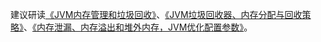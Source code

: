 建议研读[《JVM内存管理和垃圾回收》](https://mp.weixin.qq.com/s?__biz=MzI0Mjc0MDU2NQ==&mid=2247484038&idx=1&sn=bbb34a500613ae1416c0828a8ac799fd&chksm=e976febcde0177aa9cf4723306de80a49166e262c4e6cc806ccd6f5384d58c0a7dde2b77185b&scene=21#wechat_redirect)、[《JVM垃圾回收器、内存分配与回收策略》](https://mp.weixin.qq.com/s?__biz=MzI0Mjc0MDU2NQ==&mid=2247484040&idx=1&sn=5b45eac62e99bd134110afc66c86ba60&chksm=e976feb2de0177a42b820b1e25116c0855622329d1b63f01b12b9c5b89e763badb95a5a7da2b&scene=21#wechat_redirect)、[《内存泄漏、内存溢出和堆外内存，JVM优化配置参数》](https://mp.weixin.qq.com/s?__biz=MzI0Mjc0MDU2NQ==&mid=2247484099&idx=1&sn=5755c366d08e82886bf0c6af9d6cf6cb&chksm=e976fef9de0177ef1e6d4dad6aa0ab6363e54b316c64f51aef3ac1ba4a5c6d4336d8c2b6ddc4&scene=21#wechat_redirect)。